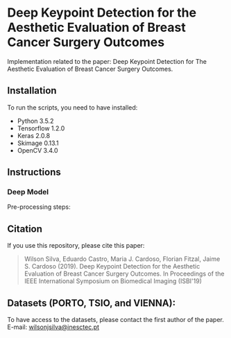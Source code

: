# Deep Keypoint Detection for the Aesthetic Evaluation of Breast Cancer Surgery Outcomes
Implementation related to the paper: Deep Keypoint Detection for The Aesthetic Evaluation of Breast Cancer Surgery Outcomes.

## Installation 
To run the scripts, you need to have installed: 
* Python 3.5.2 
* Tensorflow 1.2.0
* Keras 2.0.8
* Skimage 0.13.1
* OpenCV 3.4.0

## Instructions 

### Deep Model

Pre-processing steps: 

## Citation
If you use this repository, please cite this paper:

> Wilson Silva, Eduardo Castro, Maria J. Cardoso, Florian Fitzal, Jaime S. Cardoso (2019). Deep Keypoint Detection for the Aesthetic Evaluation of Breast Cancer Surgery Outcomes. In Proceedings of the IEEE International Symposium on Biomedical Imaging (ISBI'19)

## Datasets (PORTO, TSIO, and VIENNA): 
To have access to the datasets, please contact the first author of the paper. E-mail: wilsonjsilva@inesctec.pt
